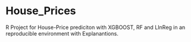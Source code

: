 # House_Prices
R Project for House-Price prediciton with XGBOOST, RF and LInReg in an reproducible environment with Explanantions.
